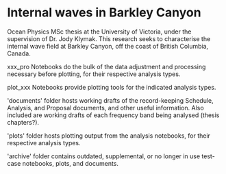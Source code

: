 # Internal waves in Barkley Canyon

Ocean Physics MSc thesis at the University of Victoria, under the supervision of Dr. Jody Klymak. This research seeks to characterise the internal wave field at Barkley Canyon, off the coast of British Columbia, Canada. 

xxx_pro Notebooks do the bulk of the data adjustment and processing necessary before plotting, for their respective analysis types.

plot_xxx Notebooks provide plotting tools for the indicated analysis types.

'documents' folder hosts working drafts of the record-keeping Schedule, Analysis, and Proposal documents, and other useful information. Also included are working drafts of each frequency band being analysed (thesis chapters?).

'plots' folder hosts plotting output from the analysis notebooks, for their respective analysis types.

'archive' folder contains outdated, supplemental, or no longer in use test-case notebooks, plots, and documents.
